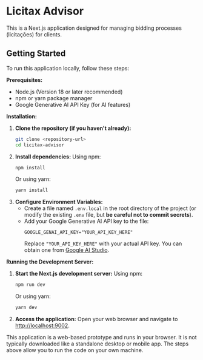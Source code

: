 # Licitax Advisor

This is a Next.js application designed for managing bidding processes (licitações) for clients.

## Getting Started

To run this application locally, follow these steps:

**Prerequisites:**

*   Node.js (Version 18 or later recommended)
*   npm or yarn package manager
*   Google Generative AI API Key (for AI features)

**Installation:**

1.  **Clone the repository (if you haven't already):**
    ```bash
    git clone <repository-url>
    cd licitax-advisor
    ```
2.  **Install dependencies:**
    Using npm:
    ```bash
    npm install
    ```
    Or using yarn:
    ```bash
    yarn install
    ```
3.  **Configure Environment Variables:**
    *   Create a file named `.env.local` in the root directory of the project (or modify the existing `.env` file, but **be careful not to commit secrets**).
    *   Add your Google Generative AI API key to the file:
        ```env
        GOOGLE_GENAI_API_KEY="YOUR_API_KEY_HERE"
        ```
        Replace `"YOUR_API_KEY_HERE"` with your actual API key. You can obtain one from [Google AI Studio](https://aistudio.google.com/app/apikey).

**Running the Development Server:**

1.  **Start the Next.js development server:**
    Using npm:
    ```bash
    npm run dev
    ```
    Or using yarn:
    ```bash
    yarn dev
    ```
2.  **Access the application:**
    Open your web browser and navigate to [http://localhost:9002](http://localhost:9002).

This application is a web-based prototype and runs in your browser. It is not typically downloaded like a standalone desktop or mobile app. The steps above allow you to run the code on your own machine.
